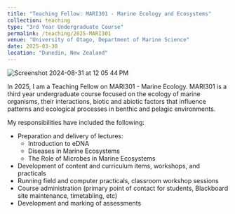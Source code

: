 ```yaml
---
title: "Teaching Fellow: MARI301 - Marine Ecology and Ecosystems"
collection: teaching
type: "3rd Year Undergraduate Course"
permalink: /teaching/2025-MARI301
venue: "University of Otago, Department of Marine Science"
date: 2025-03-30
location: "Dunedin, New Zealand"
---
```

![Screenshot 2024-08-31 at 12 05 44 PM](https://github.com/user-attachments/assets/354e3935-284a-4b58-ab71-bafe8953d678)

In 2025, I am a Teaching Fellow on MARI301 - Marine Ecology. MARI301 is a third year undergraduate course focused on the ecology of marine organisms, their interactions, biotic and abiotic factors that influence patterns and ecological processes in benthic and pelagic environments.

My responsibilities have included the following:

* Preparation and delivery of lectures:
  * Introduction to eDNA
  * Diseases in Marine Ecosystems
  * The Role of Microbes in Marine Ecosystems
* Development of content and curriculum items, workshops, and practicals
* Running field and computer practicals, classroom workshop sessions
* Course administration (primary point of contact for students, Blackboard site maintenance, timetabling, etc)
* Development and marking of assessments
